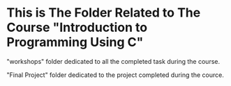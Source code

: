 # This is The Folder Related to The Course "Introduction to Programming Using C"
"workshops" folder dedicated to all the completed task during the course.

"Final Project" folder dedicated to the project completed during the cource.
